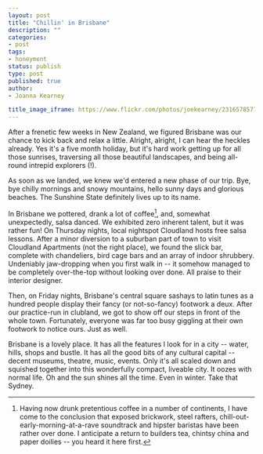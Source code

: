 ```yaml
---
layout: post
title: "Chillin' in Brisbane"
description: ""
categories:
- post
tags:
- honeyment
status: publish
type: post
published: true
author:
- Joanna Kearney

title_image_iframe: https://www.flickr.com/photos/joekearney/23165785771/in/album-72157660647306877/player/
---
```


After a frenetic few weeks in New Zealand, we figured Brisbane was our chance to kick back and relax a little. Alright, alright, I can hear the heckles already. Yes it's a five month holiday, but it's hard work getting up for all those sunrises, traversing all those beautiful landscapes, and being all-round intrepid explorers (!).

As soon as we landed, we knew we'd entered a new phase of our trip. Bye, bye chilly mornings and snowy mountains, hello sunny days and glorious beaches. The Sunshine State definitely lives up to its name.

In Brisbane we pottered, drank a lot of coffee[^pretentious-coffee], and, somewhat unexpectedly, salsa danced. We exhibited zero inherent talent, but it was rather fun! On Thursday nights, local nightspot Cloudland hosts free salsa lessons. After a minor diversion to a suburban part of town to visit Cloudland Apartments (not the right place), we found the slick bar, complete with chandeliers, bird cage bars and an array of indoor shrubbery. Undeniably jaw-dropping when you first walk in -- it somehow managed to be completely over-the-top without looking over done. All praise to their interior designer.

Then, on Friday nights, Brisbane's central square sashays to latin tunes as a hundred people display their fancy (or not-so-fancy) footwork a deux. After our practice-run in clubland, we got to show off our steps in front of the whole town. Fortunately, everyone was far too busy giggling at their own footwork to notice ours. Just as well.

Brisbane is a lovely place. It has all the features I look for in a city -- water, hills, shops and bustle. It has all the good bits of any cultural capital -- decent museums, theatre, music, events. Only it's all scaled down and squished together into this wonderfully compact, liveable city. It oozes with normal life. Oh and the sun shines all the time. Even in winter. Take that Sydney.

[^pretentious-coffee]: Having now drunk pretentious coffee in a number of continents, I have come to the conclusion that exposed brickwork, steel rafters, chill-out-early-morning-at-a-rave soundtrack and hipster baristas have been rather over done. I anticipate a return to builders tea, chintsy china and paper doilies -- you heard it here first.
